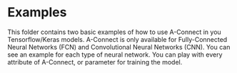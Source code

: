 # Examples

This folder contains two basic examples of how to use A-Connect in you Tensorflow/Keras models. A-Connect is only available for Fully-Connected Neural Networks (FCN) 
and Convolutional Neural Networks (CNN). You can see an example for each type of neural network. You can play with every attribute of A-Connect, or parameter for training
the model.
